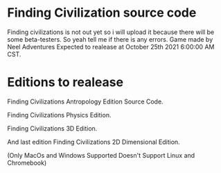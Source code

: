 # Finding Civilization source code
Finding civilizations is not out yet so i will upload it because there will be some beta-testers.
So yeah tell me if there is any errors.
Game made by Neel Adventures
Expected to realease at October 25th 2021 6:00:00 AM CST.

# Editions to realease
Finding Civilizations Antropology Edition Source Code.

Finding Civilizations Physics Edition.

Finding Civilizations 3D Edition.

And last edition Finding Civilizations 2D Dimensional Edition.

(Only MacOs and Windows Supported Doesn't Support Linux and Chromebook)
